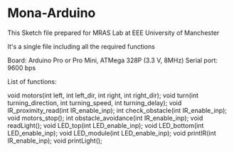 # Mona-Arduino

This Sketch file prepared for MRAS Lab at EEE University of Manchester

It's a single file including all the required functions

Board: Arduino Pro or Pro Mini, ATMega 328P (3.3 V, 8MHz) 
Serial port: 9600 bps


List of functions:

void motors(int left, int left_dir, int right, int right_dir);
void turn(int turning_direction, int turning_speed, int turning_delay);
void IR_proximity_read(int IR_enable_inp);
int check_obstacle(int IR_enable_inp);
void motors_stop();
int obstacle_avoidance(int IR_enable_inp);
void readLight();
void LED_top(int LED_enable_inp);
void LED_bottom(int LED_enable_inp);
void LED_module(int LED_enable_inp);
void printIR(int IR_enable_inp);
void printLight();
